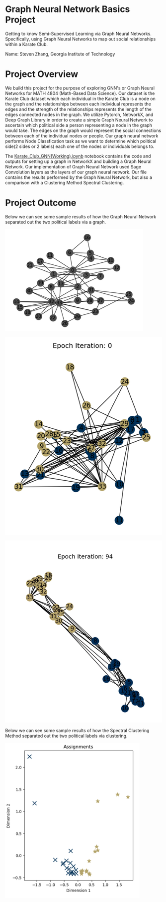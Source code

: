 # Graph Neural Network Basics Project
 Getting to know Semi-Supervised Learning via Graph Neural Networks. Specifically, using Graph Neural Networks to map out social relationships within a Karate Club.

Name: Steven Zhang, Georgia Institute of Technology


# Project Overview
We build this project for the purpose of exploring GNN's or Graph Neural Networks for MATH 4804 (Math-Based Data Science). Our dataset is the Karate Club dataset which each individual in the Karate Club is a node on the graph and the relationships between each individual represents the edges and the strength of the relationships represents the length of the edges connected nodes in the graph. We utilize Pytorch, NetworkX, and Deep Graph Library in order to create a simple Graph Neural Network to ascertain which political side a person representing a node in the graph would take. The edges on the graph would represent the social connections between each of the individual nodes or people. Our graph neural network performs Node Classfication task as we want to determine which political side(2 sides or 2 labels) each one of the nodes or individuals belongs to. 

The [Karate_Club_GNN(Working).ipynb](https://github.com/stevenzhang070302/Graph-Neural-Network-Basics-Project/blob/main/Karate_Club_GNN(Working).ipynb) notebook contains the code and outputs for setting up a graph in NetworkX and building a Graph Neural Network. Our implementation of Graph Neural Network used Sage Convolution layers as the layers of our graph neural network. Our file contains the results performed by the Graph Neural Network, but also a comparison with a Clustering Method Spectral Clustering.


# Project Outcome
Below we can see some sample results of how the Graph Neural Network separated out the two political labels via a graph.

![Picture of a Graph of Karate Club Dataset](https://github.com/stevenzhang070302/Graph-Neural-Network-Basics-Project/blob/main/GNN_1.png)

![Picture of Intitial GNN Initialization](https://github.com/stevenzhang070302/Graph-Neural-Network-Basics-Project/blob/main/GNN_2.png)

![Picture of after GNN Executed](https://github.com/stevenzhang070302/Graph-Neural-Network-Basics-Project/blob/main/GNN_4.png)

Below we can see some sample results of how the Spectral Clustering Method separated out the two political labels via clustering.

![Picture of Results of Spectral Clustering](https://github.com/stevenzhang070302/Graph-Neural-Network-Basics-Project/blob/main/GNN_3.png)
